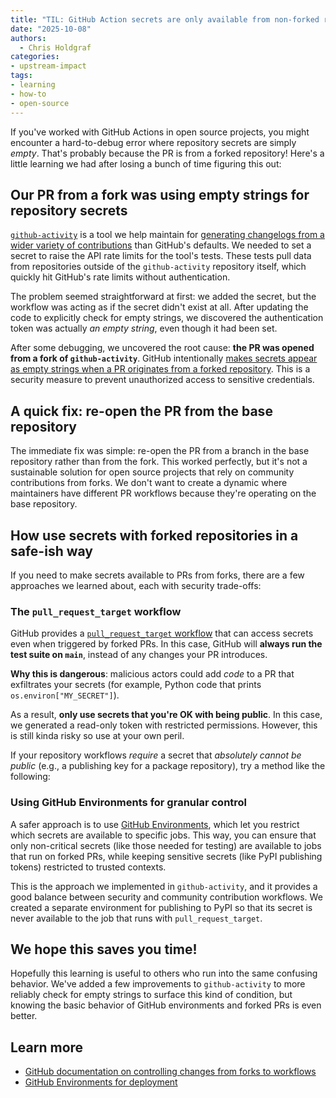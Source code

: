 ```yaml
---
title: "TIL: GitHub Action secrets are only available from non-forked repositories"
date: "2025-10-08"
authors:
  - Chris Holdgraf
categories:
- upstream-impact
tags:
- learning
- how-to
- open-source
---
```


If you've worked with GitHub Actions in open source projects, you might encounter a hard-to-debug error where repository secrets are simply _empty_. That's probably because the PR is from a forked repository! Here's a little learning we had after losing a bunch of time figuring this out:

## Our PR from a fork was using empty strings for repository secrets

[`github-activity`](https://github.com/executablebooks/github-activity) is a tool we help maintain for [generating changelogs from a wider variety of contributions](https://github-activity.readthedocs.io/en/latest/#how-we-define-contributors-in-the-reports) than GitHub's defaults. We needed to set a secret to raise the API rate limits for the tool's tests. These tests pull data from repositories outside of the `github-activity` repository itself, which quickly hit GitHub's rate limits without authentication.

The problem seemed straightforward at first: we added the secret, but the workflow was acting as if the secret didn't exist at all. After updating the code to explicitly check for empty strings, we discovered the authentication token was actually _an empty string_, even though it had been set.

After some debugging, we uncovered the root cause: **the PR was opened from a fork of `github-activity`**. GitHub intentionally [makes secrets appear as empty strings when a PR originates from a forked repository](https://docs.github.com/en/actions/how-tos/write-workflows/choose-what-workflows-do/use-secrets). This is a security measure to prevent unauthorized access to sensitive credentials.

## A quick fix: re-open the PR from the base repository

The immediate fix was simple: re-open the PR from a branch in the base repository rather than from the fork. This worked perfectly, but it's not a sustainable solution for open source projects that rely on community contributions from forks.
We don't want to create a dynamic where maintainers have different PR workflows because they're operating on the base repository.

## How use secrets with forked repositories in a safe-ish way

If you need to make secrets available to PRs from forks, there are a few approaches we learned about, each with security trade-offs:

### The `pull_request_target` workflow

GitHub provides a [`pull_request_target` workflow](https://docs.github.com/en/repositories/managing-your-repositorys-settings-and-features/enabling-features-for-your-repository/managing-github-actions-settings-for-a-repository#controlling-changes-from-forks-to-workflows-in-public-repositories) that can access secrets even when triggered by forked PRs. In this case, GitHub will **always run the test suite on `main`**, instead of any changes your PR introduces.

**Why this is dangerous**: malicious actors could add _code_ to a PR that exfiltrates your secrets (for example, Python code that prints `os.environ["MY_SECRET"]`).

As a result, **only use secrets that you're OK with being public**. In this case, we generated a read-only token with restricted permissions. However, this is still kinda risky so use at your own peril.

If your repository workflows _require_ a secret that _absolutely cannot be public_ (e.g., a publishing key for a package repository), try a method like the following:

### Using GitHub Environments for granular control

A safer approach is to use [GitHub Environments](https://docs.github.com/en/actions/how-tos/deploy/configure-and-manage-deployments/manage-environments), which let you restrict which secrets are available to specific jobs. This way, you can ensure that only non-critical secrets (like those needed for testing) are available to jobs that run on forked PRs, while keeping sensitive secrets (like PyPI publishing tokens) restricted to trusted contexts.

This is the approach we implemented in `github-activity`, and it provides a good balance between security and community contribution workflows. We created a separate environment for publishing to PyPI so that its secret is never available to the job that runs with `pull_request_target`.

## We hope this saves you time!

Hopefully this learning is useful to others who run into the same confusing behavior. We've added a few improvements to `github-activity` to more reliably check for empty strings to surface this kind of condition, but knowing the basic behavior of GitHub environments and forked PRs is even better.

## Learn more

- [GitHub documentation on controlling changes from forks to workflows](https://docs.github.com/en/repositories/managing-your-repositorys-settings-and-features/enabling-features-for-your-repository/managing-github-actions-settings-for-a-repository#controlling-changes-from-forks-to-workflows-in-public-repositories)
- [GitHub Environments for deployment](https://docs.github.com/en/actions/how-tos/deploy/configure-and-manage-deployments/manage-environments)
